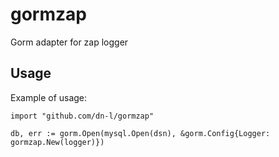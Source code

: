 # gormzap

Gorm adapter for zap logger

## Usage

Example of usage:

```golang
import "github.com/dn-l/gormzap"

db, err := gorm.Open(mysql.Open(dsn), &gorm.Config{Logger: gormzap.New(logger)})
```

